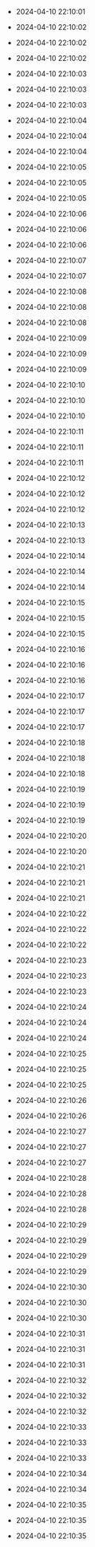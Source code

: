 
- 2024-04-10 22:10:01

- 2024-04-10 22:10:02

- 2024-04-10 22:10:02

- 2024-04-10 22:10:02

- 2024-04-10 22:10:03

- 2024-04-10 22:10:03

- 2024-04-10 22:10:03

- 2024-04-10 22:10:04

- 2024-04-10 22:10:04

- 2024-04-10 22:10:04

- 2024-04-10 22:10:05

- 2024-04-10 22:10:05

- 2024-04-10 22:10:05

- 2024-04-10 22:10:06

- 2024-04-10 22:10:06

- 2024-04-10 22:10:06

- 2024-04-10 22:10:07

- 2024-04-10 22:10:07

- 2024-04-10 22:10:08

- 2024-04-10 22:10:08

- 2024-04-10 22:10:08

- 2024-04-10 22:10:09

- 2024-04-10 22:10:09

- 2024-04-10 22:10:09

- 2024-04-10 22:10:10

- 2024-04-10 22:10:10

- 2024-04-10 22:10:10

- 2024-04-10 22:10:11

- 2024-04-10 22:10:11

- 2024-04-10 22:10:11

- 2024-04-10 22:10:12

- 2024-04-10 22:10:12

- 2024-04-10 22:10:12

- 2024-04-10 22:10:13

- 2024-04-10 22:10:13

- 2024-04-10 22:10:14

- 2024-04-10 22:10:14

- 2024-04-10 22:10:14

- 2024-04-10 22:10:15

- 2024-04-10 22:10:15

- 2024-04-10 22:10:15

- 2024-04-10 22:10:16

- 2024-04-10 22:10:16

- 2024-04-10 22:10:16

- 2024-04-10 22:10:17

- 2024-04-10 22:10:17

- 2024-04-10 22:10:17

- 2024-04-10 22:10:18

- 2024-04-10 22:10:18

- 2024-04-10 22:10:18

- 2024-04-10 22:10:19

- 2024-04-10 22:10:19

- 2024-04-10 22:10:19

- 2024-04-10 22:10:20

- 2024-04-10 22:10:20

- 2024-04-10 22:10:21

- 2024-04-10 22:10:21

- 2024-04-10 22:10:21

- 2024-04-10 22:10:22

- 2024-04-10 22:10:22

- 2024-04-10 22:10:22

- 2024-04-10 22:10:23

- 2024-04-10 22:10:23

- 2024-04-10 22:10:23

- 2024-04-10 22:10:24

- 2024-04-10 22:10:24

- 2024-04-10 22:10:24

- 2024-04-10 22:10:25

- 2024-04-10 22:10:25

- 2024-04-10 22:10:25

- 2024-04-10 22:10:26

- 2024-04-10 22:10:26

- 2024-04-10 22:10:27

- 2024-04-10 22:10:27

- 2024-04-10 22:10:27

- 2024-04-10 22:10:28

- 2024-04-10 22:10:28

- 2024-04-10 22:10:28

- 2024-04-10 22:10:29

- 2024-04-10 22:10:29

- 2024-04-10 22:10:29

- 2024-04-10 22:10:29

- 2024-04-10 22:10:30

- 2024-04-10 22:10:30

- 2024-04-10 22:10:30

- 2024-04-10 22:10:31

- 2024-04-10 22:10:31

- 2024-04-10 22:10:31

- 2024-04-10 22:10:32

- 2024-04-10 22:10:32

- 2024-04-10 22:10:32

- 2024-04-10 22:10:33

- 2024-04-10 22:10:33

- 2024-04-10 22:10:33

- 2024-04-10 22:10:34

- 2024-04-10 22:10:34

- 2024-04-10 22:10:35

- 2024-04-10 22:10:35

- 2024-04-10 22:10:35

